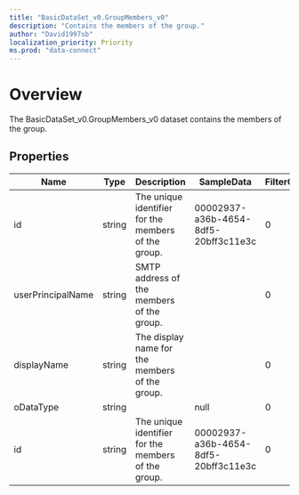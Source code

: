 ```yaml
---
title: "BasicDataSet_v0.GroupMembers_v0"
description: "Contains the members of the group."
author: "David1997sb"
localization_priority: Priority
ms.prod: "data-connect"
---
```


# Overview

The BasicDataSet_v0.GroupMembers_v0 dataset contains the members of the group.

## Properties
| Name | Type | Description | SampleData | FilterOptions | IsDateFilter | 
|--|--|--| -- | -- |--|
| id | string | The unique identifier for the members of the group.| 00002937-a36b-4654-8df5-20bff3c11e3c |0 | false |
| userPrincipalName | string | SMTP address of the members of the group.| |0| fooproject@contoso.microsoft.com | false | 
| displayName | string | The display name for the members of the group. | |0|Foo project | false | 
| oDataType | string | | null | 0 | false |
| id | string | The unique identifier for the members of the group.| 00002937-a36b-4654-8df5-20bff3c11e3c |0 | false |